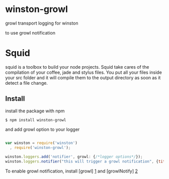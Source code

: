 winston-growl
=============

growl transport logging for winston

to use growl notification

Squid
=====

squid is a toolbox to build your node projects.
Squid take cares of the compilation of your coffee, jade and stylus files. You put all your files inside your
src folder and it will compile them to the output directory as soon as it detect a file change. 


Install
-------

install the package with npm

```
$ npm install winston-growl
```

and add growl option to your logger 


```javascript

var winston = require('winston')
  , require('winston-growl');
  
winston.loggers.add('notifier', growl: {/*logger options*/});
winston.loggers.notifier("this will trigger a growl notification", {title:'notification title'});


```



To enable growl notification, install [growl] [1] and [growlNotify] [2]


[1]: http://growl.info/growlupdateavailable   "growl"
[2]: http://growl.info/downloads              "growlNotify"
